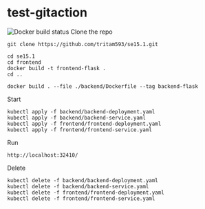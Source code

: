 # test-gitaction

![Docker build status](https://github.com/tritam593/se15.1/actions/workflows/docker-image.yml/badge.svg)
Clone the repo
```
git clone https://github.com/tritam593/se15.1.git
```

```
cd se15.1
cd frontend
docker build -t frontend-flask .
cd ..

docker build . --file ./backend/Dockerfile --tag backend-flask
```


Start
```
kubectl apply -f backend/backend-deployment.yaml 
kubectl apply -f backend/backend-service.yaml 
kubectl apply -f frontend/frontend-deployment.yaml 
kubectl apply -f frontend/frontend-service.yaml 
```
Run

```
http://localhost:32410/
```

Delete
```
kubectl delete -f backend/backend-deployment.yaml 
kubectl delete -f backend/backend-service.yaml 
kubectl delete -f frontend/frontend-deployment.yaml 
kubectl delete -f frontend/frontend-service.yaml 
```